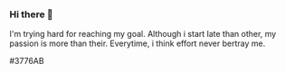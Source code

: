 ### Hi there 👋

<!--
**KimJunHo15/KimJunHo15** is a ✨ _special_ ✨ repository because its `README.md` (this file) appears on your GitHub profile.

Here are some ideas to get you started:

- 🔭 I’m currently working on ...
- 🌱 I’m currently learning ...
- 👯 I’m looking to collaborate on ...
- 🤔 I’m looking for help with ...
- 💬 Ask me about ...
- 📫 How to reach me: ...
- 😄 Pronouns: ...
- ⚡ Fun fact: ...
-->

I'm trying hard for reaching my goal. Although i start late than other, my passion is more than their. Everytime, i think effort never bertray me.

#3776AB
